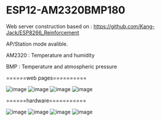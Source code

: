 # ESP12-AM2320BMP180
Web server construction based on : https://github.com/Kang-Jack/ESP8266_Reinforcement

AP/Station mode avalible.

AM2320 : Temperature and humidity

BMP : Temperature and atmospheric pressure

======web pages==========

![image](https://github.com/Kang-Jack/ESP12-AM2320BMP180/raw/master/foto/main.png)
![image](https://github.com/Kang-Jack/ESP12-AM2320BMP180/raw/master/foto/bmp180.png)
![image](https://github.com/Kang-Jack/ESP12-AM2320BMP180/raw/master/foto/2320.png)
![image](https://github.com/Kang-Jack/ESP12-AM2320BMP180/raw/master/foto/wifi.png)

======hardware===========

![image](https://github.com/Kang-Jack/ESP12-AM2320BMP180/raw/master/foto/front.png)
![image](https://github.com/Kang-Jack/ESP12-AM2320BMP180/raw/master/foto/back.png)
![image](https://github.com/Kang-Jack/ESP12-AM2320BMP180/raw/master/foto/back2.png)
![image](https://github.com/Kang-Jack/ESP12-AM2320BMP180/raw/master/foto/left.png)
